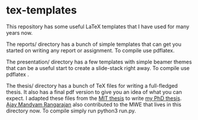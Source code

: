 # tex-templates
This repository has some useful LaTeX templates that I have used for many years now. 

  The reports/ directory has a bunch of simple templates that can get you started on writing any report or assignment. To compile use pdflatex. 
  
  The presentation/ directory has a few templates with simple beamer themes that can be a useful start to create a slide-stack right away. To compile use pdflatex
  .
  
  The thesis/ directory has a bunch of TeX files for writing a full-fledged thesis. It also has a final pdf version to give you an idea of what you can expect. I adapted these files from the [MIT thesis](https://web.mit.edu/thesis/tex/) to write [my PhD thesis](https://publications.rwth-aachen.de/record/775112). [Ajay Mandyam Rangarajan](https://www.aices.rwth-aachen.de/en/people/rangarajan) also contributed to the MWE that lives in this directory now. To compile simply run python3 run.py.
